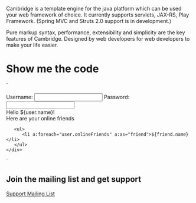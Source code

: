 Cambridge is a template engine for the java platform which can be used your web framework of choice. It currently supports servlets, JAX-RS, Play Framework. (Spring MVC and Struts 2.0 support is in development.)

Pure markup syntax, performance, extensibility and simplicity are the key features of Cambridge. Designed by web developers for web developers to make your life easier.

# Show me the code

`
    <div id="loginBox" a:if="!loggedIn">
       Username: <input type="text" name="username"/>
       Password: <input type="password" name="password"/>
    </div>
    <div a:else>
       <div>Hello ${user.name}!</div>
       <div>Here are your online friends</div>

       <ul>
          <li a:foreach="user.onlineFriends" a:as="friend">${friend.name}</li>
       </ul>
    </div>
`

## Join the mailing list and get support

[Support Mailing List](http://groups.google.com/group/cambridgetemplates)